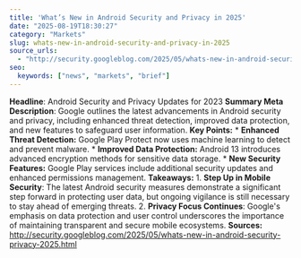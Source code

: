 ```yaml
---
title: 'What’s New in Android Security and Privacy in 2025'
date: "2025-08-19T18:30:27"
category: "Markets"
slug: whats-new-in-android-security-and-privacy-in-2025
source_urls:
  - "http://security.googleblog.com/2025/05/whats-new-in-android-security-privacy-2025.html"
seo:
  keywords: ["news", "markets", "brief"]
---
```

**Headline**: Android Security and Privacy Updates for 2023  **Summary Meta Description**: Google outlines the latest advancements in Android security and privacy, including enhanced threat detection, improved data protection, and new features to safeguard user information.  **Key Points:**  * **Enhanced Threat Detection:** Google Play Protect now uses machine learning to detect and prevent malware. * **Improved Data Protection:** Android 13 introduces advanced encryption methods for sensitive data storage. * **New Security Features:** Google Play services include additional security updates and enhanced permissions management.  **Takeaways:**  1. **Step Up in Mobile Security**: The latest Android security measures demonstrate a significant step forward in protecting user data, but ongoing vigilance is still necessary to stay ahead of emerging threats. 2. **Privacy Focus Continues**: Google's emphasis on data protection and user control underscores the importance of maintaining transparent and secure mobile ecosystems.  **Sources:**  http://security.googleblog.com/2025/05/whats-new-in-android-security-privacy-2025.html 
